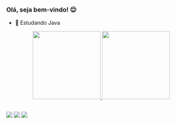 ### Olá, seja bem-vindo! 😌

- 🔭 Estudando Java

<div align="center">
  <a href="https://github.com/diogomolina">
  <img height="180em" src="https://github-readme-stats.vercel.app/api?username=diogomolina&show_icons=true&theme=dark&include_all_commits=true&count_private=true"/>
  <img height="180em" src="https://github-readme-stats.vercel.app/api/top-langs/?username=diogomolina&layout=compact&langs_count=7&theme=dark"/>
</div>

##

<div> 
  <a href="https://instagram.com/diogomolina06" target="_blank"><img src="https://img.shields.io/badge/-Instagram-%23E4405F?style=for-the-badge&logo=instagram&logoColor=white" target="_blank"></a>
  <a href = "mailto:diogomolina06@hotmail.com"><img src="https://img.shields.io/badge/-Gmail-%23333?style=for-the-badge&logo=gmail&logoColor=white" target="_blank"></a>
  <a href="https://www.linkedin.com/in/diogo-molina-245566230" target="_blank"><img src="https://img.shields.io/badge/-LinkedIn-%230077B5?style=for-the-badge&logo=linkedin&logoColor=white" target="_blank"></a> 
</div>
